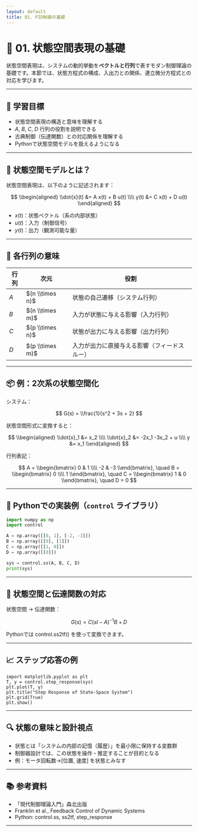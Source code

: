 ```yaml
---
layout: default
title: 01. PID制御の基礎
---
```


<!-- MathJax support for both inline and block math -->
<script type="text/javascript">
  window.MathJax = {
    tex: { inlineMath: [['$', '$'], ['\\(', '\\)']] },
    svg: { fontCache: 'global' }
  };
</script>
<script type="text/javascript"
  async
  src="https://cdn.jsdelivr.net/npm/mathjax@3/es5/tex-mml-chtml.js">
</script>

# 🧮 01. 状態空間表現の基礎

状態空間表現は、システムの動的挙動を**ベクトルと行列**で表すモダン制御理論の基礎です。本節では、状態方程式の構成、入出力との関係、連立微分方程式との対応を学びます。

---

## 🎯 学習目標

- 状態空間表現の構造と意味を理解する
- $A$, $B$, $C$, $D$ 行列の役割を説明できる
- 古典制御（伝達関数）との対応関係を理解する
- Pythonで状態空間モデルを扱えるようになる

---

## 📘 状態空間モデルとは？

状態空間表現は、以下のように記述されます：

$$
\\begin{aligned}
\\dot{x}(t) &= A x(t) + B u(t) \\\\
y(t) &= C x(t) + D u(t)
\\end{aligned}
$$

- $x(t)$：状態ベクトル（系の内部状態）
- $u(t)$：入力（制御信号）
- $y(t)$：出力（観測可能な量）

---

## 🧠 各行列の意味

| 行列 | 次元 | 役割 |
|------|------|------|
| $A$ | $(n \\times n)$ | 状態の自己遷移（システム行列） |
| $B$ | $(n \\times m)$ | 入力が状態に与える影響（入力行列） |
| $C$ | $(p \\times n)$ | 状態が出力に与える影響（出力行列） |
| $D$ | $(p \\times m)$ | 入力が出力に直接与える影響（フィードスルー） |

---

## 📦 例：2次系の状態空間化

システム：

$$
G(s) = \\frac{1}{s^2 + 3s + 2}
$$

状態空間形式に変換すると：

$$
\\begin{aligned}
\\dot{x}_1 &= x_2 \\\\
\\dot{x}_2 &= -2x_1 -3x_2 + u \\\\
y &= x_1
\\end{aligned}
$$

行列表記：

$$
A = \\begin{bmatrix} 0 & 1 \\\\ -2 & -3 \\end{bmatrix}, \quad
B = \\begin{bmatrix} 0 \\\\ 1 \\end{bmatrix}, \quad
C = \\begin{bmatrix} 1 & 0 \\end{bmatrix}, \quad
D = 0
$$

---

## 🔧 Pythonでの実装例（`control` ライブラリ）

```python
import numpy as np
import control

A = np.array([[0, 1], [-2, -3]])
B = np.array([[0], [1]])
C = np.array([[1, 0]])
D = np.array([[0]])

sys = control.ss(A, B, C, D)
print(sys)
```

---

## 🔁 状態空間と伝達関数の対応

状態空間 $\rightarrow$ 伝達関数：

$$
G(s) = C (sI - A)^{-1} B + D
$$

Pythonでは control.ss2tf() を使って変換できます。

---

## 📈 ステップ応答の例
```
import matplotlib.pyplot as plt
T, y = control.step_response(sys)
plt.plot(T, y)
plt.title("Step Response of State-Space System")
plt.grid(True)
plt.show()
```

---

## 🔍 状態の意味と設計視点
- 状態とは「システムの内部の記憶（履歴）」を最小限に保持する変数群
- 制御器設計では、この状態を操作・推定することが目的となる
- 例：モータ回転数→[位置, 速度] を状態とみなす

---

## 📚 参考資料
- 「現代制御理論入門」森北出版
- Franklin et al., Feedback Control of Dynamic Systems
- Python: control.ss, ss2tf, step_response

---

